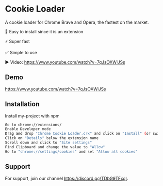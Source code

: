 
# Cookie Loader

A cookie loader for Chrome Brave and Opera, the fastest on the market.

🤖 Easy to install since it is an extension

⚡️ Super fast

✅ Simple to use

▶️ Video: https://www.youtube.com/watch?v=7qJsOXWiJSs



## Demo

https://www.youtube.com/watch?v=7qJsOXWiJSs


## Installation

Install my-project with npm

```bash
Go to chrome://extensions/
Enable Developer mode
Drag and drop "Chrome Cookie Loader.crx" and click on "Install" (or switch it on)
Click on "Details" below the extension name
Scroll down and click to "Site settings"
Find Clipboard and change the value to "Allow"
Go to "chrome://settings/cookies" and set "Allow all cookies"
```
    
## Support

For support,  join our  channel https://discord.gg/TDbG9TFxgr.


